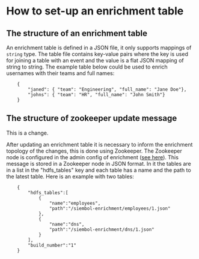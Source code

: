 # How to set-up an enrichment table
## The structure of an enrichment table
An enrichment table is defined in a JSON file, it only supports mappings of `string` type. The table file contains key-value pairs where the key is used for joining a table with an event and the value is a flat JSON mapping of string to string. The example table below could be used to enrich usernames with their teams and full names:

        {
            "janed": { "team": "Engineering", "full_name": "Jane Doe"},
            "johns": { "team": "HR", "full_name": "John Smith"}
        }

## The structure of zookeeper update message
This is a change.

After updating an enrichment table it is necessary to inform the enrichment topology of the changes, this is done using Zookeeper. The Zookeeper node is configured in the admin config of enrichment ([see here](../siembol_enrichment_service.md)). This message is stored in a Zookeeper node in JSON format. In it the tables are in a list in the "hdfs_tables" key and each table has a name and the path to the latest table. Here is an example with two tables:

        {
            "hdfs_tables":[
                {
                    "name":"employees",
                    "path":"/siembol-enrichment/employees/1.json"
                },
                {
                    "name":"dns",
                    "path":"/siembol-enrichment/dns/1.json"
                }
            ],
            "build_number":"1"
        }
